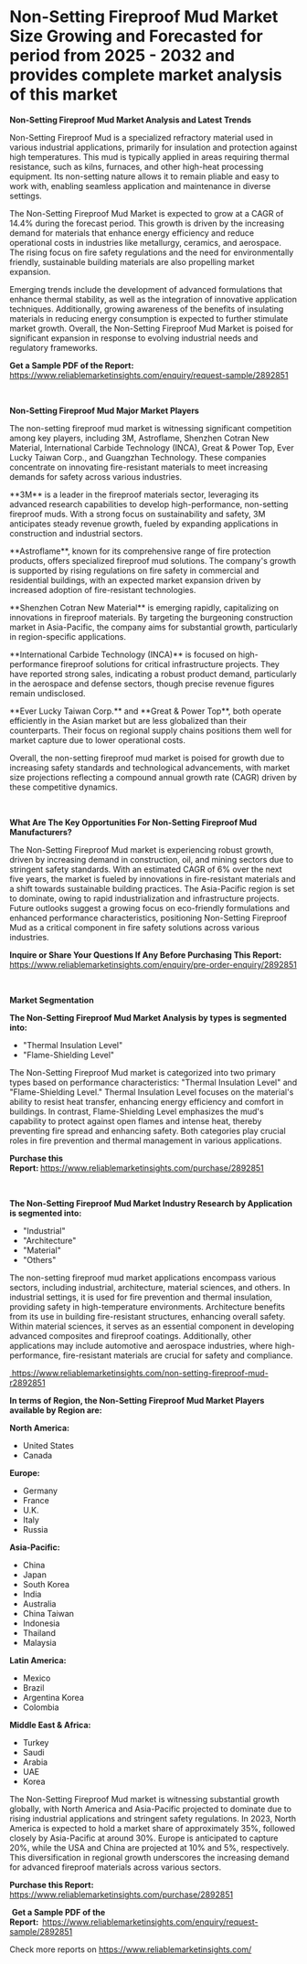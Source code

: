 <p><h1>Non-Setting Fireproof Mud Market Size Growing and Forecasted for period from 2025 - 2032 and provides complete market analysis of this market</h1></p><p><strong>Non-Setting Fireproof Mud Market Analysis and Latest Trends</strong></p>
<p><p>Non-Setting Fireproof Mud is a specialized refractory material used in various industrial applications, primarily for insulation and protection against high temperatures. This mud is typically applied in areas requiring thermal resistance, such as kilns, furnaces, and other high-heat processing equipment. Its non-setting nature allows it to remain pliable and easy to work with, enabling seamless application and maintenance in diverse settings.</p><p>The Non-Setting Fireproof Mud Market is expected to grow at a CAGR of 14.4% during the forecast period. This growth is driven by the increasing demand for materials that enhance energy efficiency and reduce operational costs in industries like metallurgy, ceramics, and aerospace. The rising focus on fire safety regulations and the need for environmentally friendly, sustainable building materials are also propelling market expansion. </p><p>Emerging trends include the development of advanced formulations that enhance thermal stability, as well as the integration of innovative application techniques. Additionally, growing awareness of the benefits of insulating materials in reducing energy consumption is expected to further stimulate market growth. Overall, the Non-Setting Fireproof Mud Market is poised for significant expansion in response to evolving industrial needs and regulatory frameworks.</p></p>
<p><strong>Get a Sample PDF of the Report:&nbsp;</strong> <a href="https://www.reliablemarketinsights.com/enquiry/request-sample/2892851?utm_campaign=3312&utm_medium=2&utm_source=Github&utm_content=ia&utm_term=15032025&utm_id=non-setting-fireproof-mud">https://www.reliablemarketinsights.com/enquiry/request-sample/2892851</a></p>
<p>&nbsp;</p>
<p><strong>Non-Setting Fireproof Mud Major Market Players</strong></p>
<p><p>The non-setting fireproof mud market is witnessing significant competition among key players, including 3M, Astroflame, Shenzhen Cotran New Material, International Carbide Technology (INCA), Great & Power Top, Ever Lucky Taiwan Corp., and Guangzhan Technology. These companies concentrate on innovating fire-resistant materials to meet increasing demands for safety across various industries.</p><p>**3M** is a leader in the fireproof materials sector, leveraging its advanced research capabilities to develop high-performance, non-setting fireproof muds. With a strong focus on sustainability and safety, 3M anticipates steady revenue growth, fueled by expanding applications in construction and industrial sectors.</p><p>**Astroflame**, known for its comprehensive range of fire protection products, offers specialized fireproof mud solutions. The company's growth is supported by rising regulations on fire safety in commercial and residential buildings, with an expected market expansion driven by increased adoption of fire-resistant technologies.</p><p>**Shenzhen Cotran New Material** is emerging rapidly, capitalizing on innovations in fireproof materials. By targeting the burgeoning construction market in Asia-Pacific, the company aims for substantial growth, particularly in region-specific applications.</p><p>**International Carbide Technology (INCA)** is focused on high-performance fireproof solutions for critical infrastructure projects. They have reported strong sales, indicating a robust product demand, particularly in the aerospace and defense sectors, though precise revenue figures remain undisclosed. </p><p>**Ever Lucky Taiwan Corp.** and **Great & Power Top**, both operate efficiently in the Asian market but are less globalized than their counterparts. Their focus on regional supply chains positions them well for market capture due to lower operational costs.</p><p>Overall, the non-setting fireproof mud market is poised for growth due to increasing safety standards and technological advancements, with market size projections reflecting a compound annual growth rate (CAGR) driven by these competitive dynamics.</p></p>
<p>&nbsp;</p>
<p><strong>What Are The Key Opportunities For Non-Setting Fireproof Mud Manufacturers?</strong></p>
<p><p>The Non-Setting Fireproof Mud market is experiencing robust growth, driven by increasing demand in construction, oil, and mining sectors due to stringent safety standards. With an estimated CAGR of 6% over the next five years, the market is fueled by innovations in fire-resistant materials and a shift towards sustainable building practices. The Asia-Pacific region is set to dominate, owing to rapid industrialization and infrastructure projects. Future outlooks suggest a growing focus on eco-friendly formulations and enhanced performance characteristics, positioning Non-Setting Fireproof Mud as a critical component in fire safety solutions across various industries.</p></p>
<p><strong>Inquire or Share Your Questions If Any Before Purchasing This Report:</strong> <a href="https://www.reliablemarketinsights.com/enquiry/pre-order-enquiry/2892851?utm_campaign=3312&utm_medium=2&utm_source=Github&utm_content=ia&utm_term=15032025&utm_id=non-setting-fireproof-mud">https://www.reliablemarketinsights.com/enquiry/pre-order-enquiry/2892851</a></p>
<p>&nbsp;</p>
<p><strong>Market Segmentation</strong></p>
<p><strong>The Non-Setting Fireproof Mud Market Analysis by types is segmented into:</strong></p>
<p><ul><li>"Thermal Insulation Level"</li><li>"Flame-Shielding Level"</li></ul></p>
<p><p>The Non-Setting Fireproof Mud market is categorized into two primary types based on performance characteristics: "Thermal Insulation Level" and "Flame-Shielding Level." Thermal Insulation Level focuses on the material's ability to resist heat transfer, enhancing energy efficiency and comfort in buildings. In contrast, Flame-Shielding Level emphasizes the mud's capability to protect against open flames and intense heat, thereby preventing fire spread and enhancing safety. Both categories play crucial roles in fire prevention and thermal management in various applications.</p></p>
<p><strong>Purchase this Report:&nbsp;</strong><a href="https://www.reliablemarketinsights.com/purchase/2892851?utm_campaign=3312&utm_medium=2&utm_source=Github&utm_content=ia&utm_term=15032025&utm_id=non-setting-fireproof-mud">https://www.reliablemarketinsights.com/purchase/2892851</a></p>
<p>&nbsp;</p>
<p><strong>The Non-Setting Fireproof Mud Market Industry Research by Application is segmented into:</strong></p>
<p><ul><li>"Industrial"</li><li>"Architecture"</li><li>"Material"</li><li>"Others"</li></ul></p>
<p><p>The non-setting fireproof mud market applications encompass various sectors, including industrial, architecture, material sciences, and others. In industrial settings, it is used for fire prevention and thermal insulation, providing safety in high-temperature environments. Architecture benefits from its use in building fire-resistant structures, enhancing overall safety. Within material sciences, it serves as an essential component in developing advanced composites and fireproof coatings. Additionally, other applications may include automotive and aerospace industries, where high-performance, fire-resistant materials are crucial for safety and compliance.</p></p>
<p><a href="https://www.reliablemarketinsights.com/non-setting-fireproof-mud-r2892851?utm_campaign=3312&utm_medium=2&utm_source=Github&utm_content=ia&utm_term=15032025&utm_id=non-setting-fireproof-mud">&nbsp;https://www.reliablemarketinsights.com/non-setting-fireproof-mud-r2892851</a></p>
<p><strong>In terms of Region, the Non-Setting Fireproof Mud Market Players available by Region are:</strong></p>
<p>
    <p> <strong> North America: </strong>
        <ul>
            <li>United States</li>
            <li>Canada</li>
        </ul>
        </p> 
    <p> <strong> Europe: </strong>
        <ul>
            <li>Germany</li>
            <li>France</li>
            <li>U.K.</li>
            <li>Italy</li>
            <li>Russia</li>
        </ul>
        </p> 
    <p> <strong> Asia-Pacific: </strong>
        <ul>
            <li>China</li>
            <li>Japan</li>
            <li>South Korea</li>
            <li>India</li>
            <li>Australia</li>
            <li>China Taiwan</li>
            <li>Indonesia</li>
            <li>Thailand</li>
            <li>Malaysia</li>
        </ul>
        </p> 
    <p> <strong> Latin America: </strong>
        <ul>
            <li>Mexico</li>
            <li>Brazil</li>
            <li>Argentina Korea</li>
            <li>Colombia</li>
        </ul>
        </p> 
    <p> <strong> Middle East & Africa: </strong>
        <ul>
            <li>Turkey</li>
            <li>Saudi</li>
            <li>Arabia</li>
            <li>UAE</li>
            <li>Korea</li>
        </ul>
    </p>
    </p>
<p><p>The Non-Setting Fireproof Mud market is witnessing substantial growth globally, with North America and Asia-Pacific projected to dominate due to rising industrial applications and stringent safety regulations. In 2023, North America is expected to hold a market share of approximately 35%, followed closely by Asia-Pacific at around 30%. Europe is anticipated to capture 20%, while the USA and China are projected at 10% and 5%, respectively. This diversification in regional growth underscores the increasing demand for advanced fireproof materials across various sectors.</p></p>
<p><strong>Purchase this Report: </strong><a href="https://www.reliablemarketinsights.com/purchase/2892851?utm_campaign=3312&utm_medium=2&utm_source=Github&utm_content=ia&utm_term=15032025&utm_id=non-setting-fireproof-mud">https://www.reliablemarketinsights.com/purchase/2892851</a></p>
<p>&nbsp;<strong>Get a Sample PDF of the Report:&nbsp;&nbsp;</strong><a href="https://www.reliablemarketinsights.com/enquiry/request-sample/2892851?utm_campaign=3312&utm_medium=2&utm_source=Github&utm_content=ia&utm_term=15032025&utm_id=non-setting-fireproof-mud">https://www.reliablemarketinsights.com/enquiry/request-sample/2892851</a></p>
<p><strong></strong></p>
<p>Check more reports on <a href="https://www.reliablemarketinsights.com/?utm_campaign=3312&utm_medium=2&utm_source=Github&utm_content=ia&utm_term=15032025&utm_id=non-setting-fireproof-mud">https://www.reliablemarketinsights.com/</a></p>